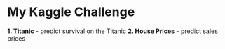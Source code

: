 # My Kaggle Challenge
**1. Titanic** - predict survival on the Titanic
**2. House Prices** - predict sales prices

